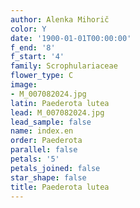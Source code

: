 ```yaml
---
author: Alenka Mihorič
color: Y
date: '1900-01-01T00:00:00'
f_end: '8'
f_start: '4'
family: Scrophulariaceae
flower_type: C
image:
- M_007082024.jpg
latin: Paederota lutea
lead: M_007082024.jpg
lead_sample: false
name: index.en
order: Paederota
parallel: false
petals: '5'
petals_joined: false
star_shape: false
title: Paederota lutea
---
```

